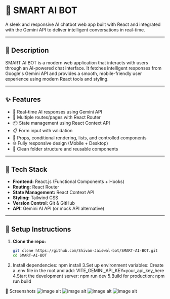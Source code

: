 # 🤖 SMART AI BOT

A sleek and responsive AI chatbot web app built with React and integrated with the Gemini API to deliver intelligent conversations in real-time.

---

## 📝 Description

SMART AI BOT is a modern web application that interacts with users through an AI-powered chat interface. It fetches intelligent responses from Google's Gemini API and provides a smooth, mobile-friendly user experience using modern React tools and styling.

---

## ✨ Features

- 🔁 Real-time AI responses using Gemini API
- 🔀 Multiple routes/pages with React Router
- 📦 State management using React Context API
- 📋 Form input with validation
- 💬 Props, conditional rendering, lists, and controlled components
- 🌐 Fully responsive design (Mobile + Desktop)
- 📁 Clean folder structure and reusable components

---

## 🧰 Tech Stack

- **Frontend:** React.js (Functional Components + Hooks)
- **Routing:** React Router
- **State Management:** React Context API
- **Styling:** Tailwind CSS
- **Version Control:** Git & GitHub
- **API:** Gemini AI API (or mock API alternative)

---

## 🚀 Setup Instructions

1. **Clone the repo:**
   ```bash
   git clone https://github.com/Shivam-Jaiswal-bot/SMART-AI-BOT.git
   cd SMART-AI-BOT
2. Install dependencies:
    npm install
3.Set up environment variables: Create a .env file in the root and add:
    VITE_GEMINI_API_KEY=your_api_key_here
4.Start the development server:
    npm run dev
5.Build for production:
    npm run build


📸 Screenshots
![image alt](https://github.com/Shivam-Jaiswal-bot/SMART-AI-BOT/blob/0f1436bc040eff721840145b8ac5ae5271a972cc/1.jpg)
![image alt](https://github.com/Shivam-Jaiswal-bot/SMART-AI-BOT/blob/a23d652ce5cbf42fe6457a993a146c2e29038e01/2.jpg)
![image alt](https://github.com/Shivam-Jaiswal-bot/SMART-AI-BOT/blob/4f0d9766da0ce6814c368e9885aa41a768452d2e/3.jpg)
![image alt](https://github.com/Shivam-Jaiswal-bot/SMART-AI-BOT/blob/d0d03dc56e1a2dc6ed44b90d6be004019fae79de/4.jpg)

